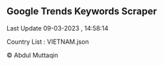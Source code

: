 

## Google Trends Keywords Scraper 
 
Last Update 09-03-2023 , 14:58:14

Country List :
VIETNAM.json



© Abdul Muttaqin 
